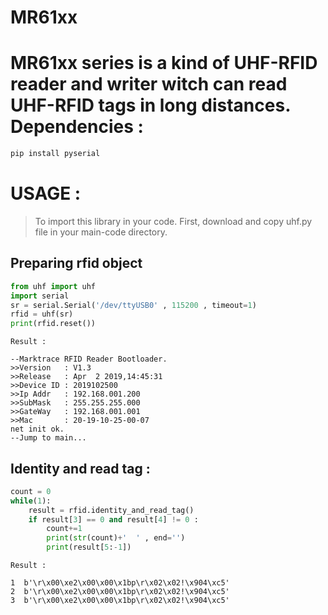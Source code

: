 # MR61xx
MR61xx series is a kind of UHF-RFID reader and writer witch can read UHF-RFID tags in long distances.
Dependencies :
============
```bash
pip install pyserial
 ```
USAGE :
============
> To import this library in your code. First, download and copy uhf.py file in your main-code directory.

## Preparing rfid object
```python
from uhf import uhf
import serial 
sr = serial.Serial('/dev/ttyUSB0' , 115200 , timeout=1)
rfid = uhf(sr)
print(rfid.reset())
```
```
Result :

--Marktrace RFID Reader Bootloader.
>>Version   : V1.3
>>Release   : Apr  2 2019,14:45:31
>>Device ID : 2019102500
>>Ip Addr   : 192.168.001.200
>>SubMask   : 255.255.255.000
>>GateWay   : 192.168.001.001
>>Mac       : 20-19-10-25-00-07
net init ok.
--Jump to main...

```
## Identity and read tag :
```python
count = 0
while(1):
    result = rfid.identity_and_read_tag()
    if result[3] == 0 and result[4] != 0 :
        count+=1
        print(str(count)+'  ' , end='')
        print(result[5:-1])
```
```
Result :

1  b'\r\x00\xe2\x00\x00\x1bp\r\x02\x02!\x904\xc5'
2  b'\r\x00\xe2\x00\x00\x1bp\r\x02\x02!\x904\xc5'
3  b'\r\x00\xe2\x00\x00\x1bp\r\x02\x02!\x904\xc5'
```

